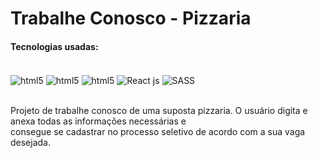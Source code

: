 # Trabalhe Conosco - Pizzaria

<h4>Tecnologias usadas:</h4>
<div style="display: inline-block"><br/>
<img src="https://img.shields.io/badge/HTML5-E34F26?style=for-the-badge&logo=html5&logoColor=white" alt="html5" align="center"/>
<img src="https://img.shields.io/badge/CSS3-1572B6?style=for-the-badge&logo=css3&logoColor=white" alt="html5" align="center"/>
<img src="https://img.shields.io/badge/JavaScript-F7DF1E?style=for-the-badge&logo=javascript&logoColor=black" alt="html5" align="center"/>
<img src="https://img.shields.io/badge/React-20232A?style=for-the-badge&logo=react&logoColor=61DAFB" alt="React js" align="center"/>
<img src="https://img.shields.io/badge/Sass-CC6699?style=for-the-badge&logo=sass&logoColor=white" alt="SASS" align="center">
</div>

<br>Projeto de trabalhe conosco de uma suposta pizzaria. O usuário digita e anexa todas as informações necessárias e <br>
consegue se cadastrar no processo seletivo de acordo com a sua vaga desejada.
